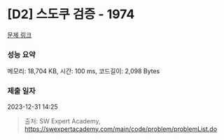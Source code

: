 # [D2] 스도쿠 검증 - 1974 

[문제 링크](https://swexpertacademy.com/main/code/problem/problemDetail.do?contestProbId=AV5Psz16AYEDFAUq) 

### 성능 요약

메모리: 18,704 KB, 시간: 100 ms, 코드길이: 2,098 Bytes

### 제출 일자

2023-12-31 14:25



> 출처: SW Expert Academy, https://swexpertacademy.com/main/code/problem/problemList.do